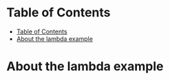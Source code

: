 # Table of Contents

- [Table of Contents](#table-of-contents)
- [About the lambda example](#about-the-lambda-solution)

# About the lambda example
